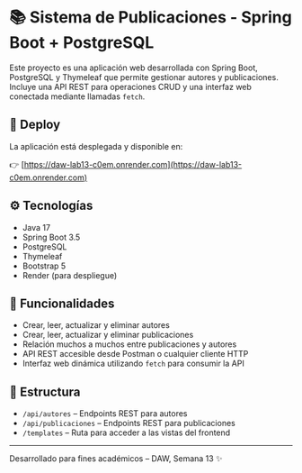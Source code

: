 # 📚 Sistema de Publicaciones - Spring Boot + PostgreSQL

Este proyecto es una aplicación web desarrollada con Spring Boot, PostgreSQL y Thymeleaf que permite gestionar autores y publicaciones. Incluye una API REST para operaciones CRUD y una interfaz web conectada mediante llamadas `fetch`.

## 🔗 Deploy

La aplicación está desplegada y disponible en:

👉 [https://daw-lab13-c0em.onrender.com](https://daw-lab13-c0em.onrender.com)

## ⚙️ Tecnologías

- Java 17
- Spring Boot 3.5
- PostgreSQL
- Thymeleaf
- Bootstrap 5
- Render (para despliegue)

## 🚀 Funcionalidades

- Crear, leer, actualizar y eliminar autores
- Crear, leer, actualizar y eliminar publicaciones
- Relación muchos a muchos entre publicaciones y autores
- API REST accesible desde Postman o cualquier cliente HTTP
- Interfaz web dinámica utilizando `fetch` para consumir la API

## 📂 Estructura

- `/api/autores` – Endpoints REST para autores
- `/api/publicaciones` – Endpoints REST para publicaciones
- `/templates` – Ruta para acceder a las vistas del frontend

---

Desarrollado para fines académicos – DAW, Semana 13 ✨
